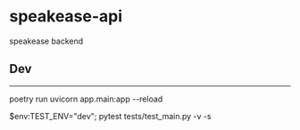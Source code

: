 # speakease-api
speakease backend

## Dev
---
poetry run uvicorn app.main:app --reload

$env:TEST_ENV="dev"; pytest tests/test_main.py -v -s